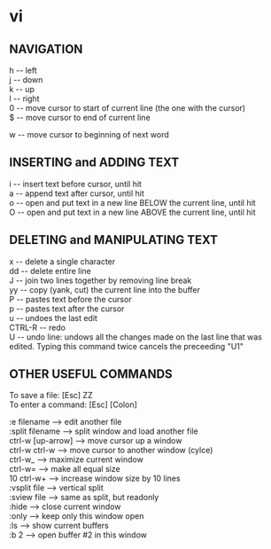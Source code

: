 
# vi

<h2>NAVIGATION</h2> 

h 	-- left <br> 
j 	-- down <br> 
k 	-- up <br> 
l 	-- right <br> 
0	-- move cursor to start of current line (the one with the cursor)<br>
$ 	-- move cursor to end of current line<br> 

w 	-- move cursor to beginning of next word<br> 

<h2>INSERTING and ADDING TEXT </h2> 
i 	-- insert text before cursor, until <Esc> hit<br> 
a 	-- append text after cursor, until <Esc> hit<br> 
o 	-- open and put text in a new line BELOW the current line, until <Esc> hit<br> 
O 	-- open and put text in a new line ABOVE the current line, until <Esc> hit<br> 


<h2>DELETING and MANIPULATING TEXT </h2> 
x		-- delete a single character <br> 
dd 		-- delete entire line <br> 
J 		-- join two lines together by removing line break <br> 
yy		-- copy (yank, cut) the current line into the buffer <br> 
P 		-- pastes text before the cursor <br> 
p 		-- pastes text after the cursor <br> 
u 		-- undoes the last edit <br> 
CTRL-R	-- redo <br> 
U 		-- undo line: undows all the changes made on the last 
		line that was edited. Typing this command twice cancels 
		the preceeding "U1"<br> 

<h2>OTHER USEFUL COMMANDS</h2> 
To save a file: [Esc] ZZ <br> 
To enter a command: [Esc] [Colon] <br> 

:e filename 		--> edit another file <br> 
:split filename		--> split window and load another file <br> 
ctrl-w [up-arrow]	--> move cursor up a window <br> 
ctrl-w ctrl-w		--> move cursor to another window (cylce)<br> 
ctrl-w_				--> maximize current window <br> 
ctrl-w=				--> make all equal size <br> 
10 ctrl-w+			--> increase window size by 10 lines <br> 
:vsplit file 		--> vertical split <br> 
:sview file 		--> same as split, but readonly <br> 
:hide				--> close current window<br> 
:only 				--> keep only this window open<br> 
:ls 				--> show current buffers<br> 
:b 2 				--> open buffer #2 in this window <br> 
